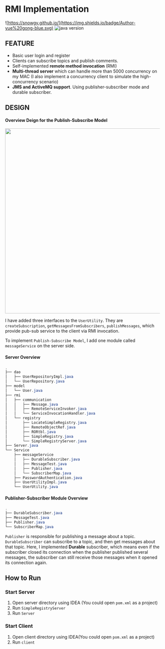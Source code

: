 # RMI Implementation

![https://snowgy.github.io/](https://img.shields.io/badge/Author-yue%20gong-blue.svg)  ![java version](https://img.shields.io/badge/java-1.8-green.svg)

## FEATURE

* Basic user login and register
* Clients can subscribe topics and publish comments.
* Self-implemented **remote method invocation** (RMI)
* **Multi-thread server** which can handle more than 5000 concurrency on my MAC (I also implement a concurrency client to simulate the high-concurrency scenario)
* **JMS and ActiveMQ support**. Using publisher-subscriber mode and durable subscriber.

## DESIGN

#### Overview Deign for the Publish-Subscribe Model

<img src="https://ws1.sinaimg.cn/large/74c2bf2dgy1g39ykrwvvpj21880xewmf.jpg" width="600px"/>

I have added three interfaces to the `UserUtility`. They are `createSubscription`, `getMessagesFromSubscribers`, `publishMessages`, which provide pub-sub service to the client via RMI invocation.

To implement `Publish-Subscribe Model`, I add one module called `messageService` on the server side.

#### Server Overview

```powershell
.
├── dao
│   ├── UserRepositoryImpl.java
│   └── UserRepository.java
├── model
│   └── User.java
├── rmi
│   ├── communication
│   │   ├── Message.java
│   │   ├── RemoteServiceInvoker.java
│   │   └── ServiceInvocationHandler.java
│   └── registry
│       ├── LocateSimpleRegistry.java
│       ├── RemoteObjectRef.java
│       ├── RORtbl.java
│       ├── SimpleRegistry.java
│       └── SimpleRegistryServer.java
├── Server.java
└── Service
    ├── messageService
    │   ├── DurableSubscriber.java
    │   ├── MessageTest.java
    │   ├── Publisher.java
    │   └── SubscriberMap.java
    ├── PasswordAuthentication.java
    ├── UserUtilityImpl.java
    └── UserUtility.java
```

#### Publisher-Subscriber Module Overview

```powershell
.
├── DurableSubscriber.java
├── MessageTest.java
├── Publisher.java
└── SubscriberMap.java
```

`Publisher` is responsible for publishing a message about a topic. `DurableSubscriber` can subscribe to a topic, and then get messages about that topic. Here, I implemented **Durable** subscriber, which means even if the subscriber closed its connection when the publisher published several messages, the subscriber can still receive those messages when it opened its connection again.

## How to Run

### Start Server

1. Open server directory using IDEA (You could open `pom.xml` as a project)
2. Run `SimpleRegistryServer`
3. Run `Server`

### Start Client

1. Open client directory using IDEA(You could open `pom.xml` as a project)
2. Run `client`

